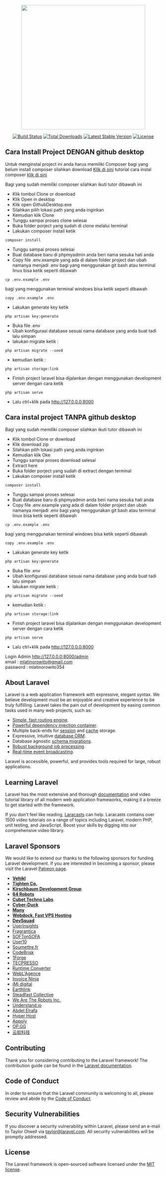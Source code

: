 <p align="center"><img src="https://res.cloudinary.com/dtfbvvkyp/image/upload/v1566331377/laravel-logolockup-cmyk-red.svg" width="400"></p>

<p align="center">
<a href="https://travis-ci.org/laravel/framework"><img src="https://travis-ci.org/laravel/framework.svg" alt="Build Status"></a>
<a href="https://packagist.org/packages/laravel/framework"><img src="https://poser.pugx.org/laravel/framework/d/total.svg" alt="Total Downloads"></a>
<a href="https://packagist.org/packages/laravel/framework"><img src="https://poser.pugx.org/laravel/framework/v/stable.svg" alt="Latest Stable Version"></a>
<a href="https://packagist.org/packages/laravel/framework"><img src="https://poser.pugx.org/laravel/framework/license.svg" alt="License"></a>
</p>

## Cara Install Project DENGAN github desktop

Untuk menginstal project ini anda harus memiliki Composer
bagi yang belum install composer silahkan download [Klik di sini](https://getcomposer.org/download/1.9.0/composer.phar) tutorial cara instal composer [klik di sini](https://www.malasngoding.com/cara-install-composer/)

Bagi yang sudah memiliki composer silahkan ikuti tutor dibawah ini

-   Klik tombol Clone or download
-   Klik Open in desktop
-   Klik open GithubDesktop.exe
-   Silahkan pilih lokasi path yang anda inginkan
-   Kemudian klik Clone
-   Tunggu sampai proses clone selesai
-   Buka folder porject yang sudah di clone melalui terminal
-   Lakukan composer install ketik

```terminal
composer install
```

-   Tunggu sampai proses selesai
-   Buat database baru di phpmyadmin anda beri nama sesuka hati anda
-   Copy file .env.example yang ada di dalam folder project dan ubah namanya menjadi .env
    bagi yang menggunakan git bash atau terminal linux bisa ketik seperti dibawah

```terminal
cp .env.example .env
```

bagi yang menggunakan terminal windows bisa ketik seperti dibawah

```terminal
copy .env.example .env
```

-   Lakukan generate key ketik

```terminal
php artisan key:generate
```

-   Buka file .env
-   Ubah konfigurasi database sesuai nama database yang anda buat tadi lalu simpan
-   lakukan migrate ketik :

```terminal
php artisan migrate --seed
```

-   kemudian ketik :

```
php artisan storage:link
```

-   Finish project laravel bisa dijalankan dengan menggunakan development server dengan cara ketik

```terminal
php artisan serve
```

-   Lalu ctrl+klik pada <http://127.0.0.0:8000>

## Cara instal project TANPA github desktop

Bagi yang sudah memiliki composer silahkan ikuti tutor dibawah ini

-   Klik tombol Clone or download
-   Klik download zip
-   Silahkan pilih lokasi path yang anda inginkan
-   Kemudian klik Oke
-   Tunggu sampai proses download selesai
-   Extract here
-   Buka folder porject yang sudah di extract dengan terminal
-   Lakukan composer install ketik

```terminal
composer install
```

-   Tunggu sampai proses selesai
-   Buat database baru di phpmyadmin anda beri nama sesuka hati anda
-   Copy file .env.example yang ada di dalam folder project dan ubah namanya menjadi .env
    bagi yang menggunakan git bash atau terminal linux bisa ketik seperti dibawah

```terminal
cp .env.example .env
```

bagi yang menggunakan terminal windows bisa ketik seperti dibawah

```terminal
copy .env.example .env
```

-   Lakukan generate key ketik

```terminal
php artisan key:generate
```

-   Buka file .env
-   Ubah konfigurasi database sesuai nama database yang anda buat tadi lalu simpan
-   lakukan migrate ketik :

```terminal
php artisan migrate --seed
```

-   kemudian ketik :

```
php artisan storage:link
```

-   Finish project laravel bisa dijalankan dengan menggunakan development server dengan cara ketik

```terminal
php artisan serve
```

-   Lalu ctrl+klik pada <http://127.0.0.0:8000>

Login Admin <http://127.0.0.0:8000/admin> <br>
email : mlatinorowito@gmail.com <br>
password : mlatinorowito354

## About Laravel

Laravel is a web application framework with expressive, elegant syntax. We believe development must be an enjoyable and creative experience to be truly fulfilling. Laravel takes the pain out of development by easing common tasks used in many web projects, such as:

-   [Simple, fast routing engine](https://laravel.com/docs/routing).
-   [Powerful dependency injection container](https://laravel.com/docs/container).
-   Multiple back-ends for [session](https://laravel.com/docs/session) and [cache](https://laravel.com/docs/cache) storage.
-   Expressive, intuitive [database ORM](https://laravel.com/docs/eloquent).
-   Database agnostic [schema migrations](https://laravel.com/docs/migrations).
-   [Robust background job processing](https://laravel.com/docs/queues).
-   [Real-time event broadcasting](https://laravel.com/docs/broadcasting).

Laravel is accessible, powerful, and provides tools required for large, robust applications.

## Learning Laravel

Laravel has the most extensive and thorough [documentation](https://laravel.com/docs) and video tutorial library of all modern web application frameworks, making it a breeze to get started with the framework.

If you don't feel like reading, [Laracasts](https://laracasts.com) can help. Laracasts contains over 1500 video tutorials on a range of topics including Laravel, modern PHP, unit testing, and JavaScript. Boost your skills by digging into our comprehensive video library.

## Laravel Sponsors

We would like to extend our thanks to the following sponsors for funding Laravel development. If you are interested in becoming a sponsor, please visit the Laravel [Patreon page](https://patreon.com/taylorotwell).

-   **[Vehikl](https://vehikl.com/)**
-   **[Tighten Co.](https://tighten.co)**
-   **[Kirschbaum Development Group](https://kirschbaumdevelopment.com)**
-   **[64 Robots](https://64robots.com)**
-   **[Cubet Techno Labs](https://cubettech.com)**
-   **[Cyber-Duck](https://cyber-duck.co.uk)**
-   **[Many](https://www.many.co.uk)**
-   **[Webdock, Fast VPS Hosting](https://www.webdock.io/en)**
-   **[DevSquad](https://devsquad.com)**
-   [UserInsights](https://userinsights.com)
-   [Fragrantica](https://www.fragrantica.com)
-   [SOFTonSOFA](https://softonsofa.com/)
-   [User10](https://user10.com)
-   [Soumettre.fr](https://soumettre.fr/)
-   [CodeBrisk](https://codebrisk.com)
-   [1Forge](https://1forge.com)
-   [TECPRESSO](https://tecpresso.co.jp/)
-   [Runtime Converter](http://runtimeconverter.com/)
-   [WebL'Agence](https://weblagence.com/)
-   [Invoice Ninja](https://www.invoiceninja.com)
-   [iMi digital](https://www.imi-digital.de/)
-   [Earthlink](https://www.earthlink.ro/)
-   [Steadfast Collective](https://steadfastcollective.com/)
-   [We Are The Robots Inc.](https://watr.mx/)
-   [Understand.io](https://www.understand.io/)
-   [Abdel Elrafa](https://abdelelrafa.com)
-   [Hyper Host](https://hyper.host)
-   [Appoly](https://www.appoly.co.uk)
-   [OP.GG](https://op.gg)
-   [云软科技](http://www.yunruan.ltd/)

## Contributing

Thank you for considering contributing to the Laravel framework! The contribution guide can be found in the [Laravel documentation](https://laravel.com/docs/contributions).

## Code of Conduct

In order to ensure that the Laravel community is welcoming to all, please review and abide by the [Code of Conduct](https://laravel.com/docs/contributions#code-of-conduct).

## Security Vulnerabilities

If you discover a security vulnerability within Laravel, please send an e-mail to Taylor Otwell via [taylor@laravel.com](mailto:taylor@laravel.com). All security vulnerabilities will be promptly addressed.

## License

The Laravel framework is open-sourced software licensed under the [MIT license](https://opensource.org/licenses/MIT).
